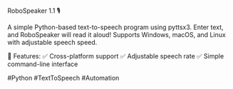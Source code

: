 RoboSpeaker 1.1 🎙️

A simple Python-based text-to-speech program using pyttsx3. Enter text, and RoboSpeaker will read it aloud! Supports Windows, macOS, and Linux with adjustable speech speed.

🔹 Features:
✅ Cross-platform support
✅ Adjustable speech rate
✅ Simple command-line interface

#Python #TextToSpeech #Automation
